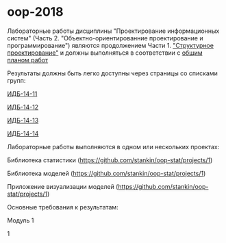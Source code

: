 # oop-2018
Лабораторные работы дисциплины "Проектирование информационных систем" (Часть 2. "Объектно-ориентированние проектирование и программирование") являются продолжением Части 1. ["Структурное проектирование"](https://yadi.sk/d/qhFl_QMq3Maag9) и должны выполняться в соответствии с [общим планом работ]()

Результаты должны быть легко доступны через страницы со списками групп:

[ИДБ-14-11]()

[ИДБ-14-12]()

[ИДБ-14-13]()

[ИДБ-14-14]()

Лабораторные работы выполняются в одном или нескольких проектах:

Библиотека статистики (https://github.com/stankin/oop-stat/projects/1)

Библиотека моделей (https://github.com/stankin/oop-stat/projects/1)

Приложение визуализации моделей (https://github.com/stankin/oop-stat/projects/1)

Основные требования к результатам:

Модуль 1

1
